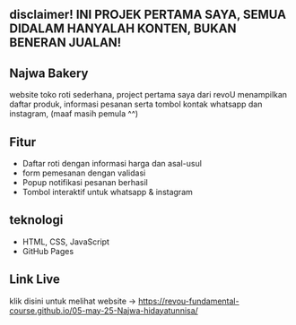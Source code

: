 ## disclaimer! INI PROJEK PERTAMA SAYA, SEMUA DIDALAM HANYALAH KONTEN, BUKAN BENERAN JUALAN!

## Najwa Bakery

website toko roti sederhana, project pertama saya dari revoU
menampilkan daftar produk, informasi pesanan serta tombol kontak whatsapp dan instagram, (maaf masih pemula ^^)

## Fitur

- Daftar roti dengan informasi harga dan asal-usul
- form pemesanan dengan validasi
- Popup notifikasi pesanan berhasil
- Tombol interaktif untuk whatsapp & instagram

## teknologi

- HTML, CSS, JavaScript
- GitHub Pages

## Link Live

klik disini untuk melihat website -> https://revou-fundamental-course.github.io/05-may-25-Najwa-hidayatunnisa/
